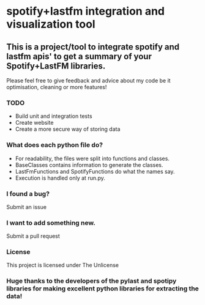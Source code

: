 # spotify+lastfm integration and visualization tool

## This is a project/tool to integrate spotify and lastfm apis' to get a summary of your Spotify+LastFM libraries.
Please feel free to give feedback and advice about my code be it optimisation, cleaning or more features!

### TODO
- Build unit and integration tests
- Create website
- Create a more secure way of storing data

### What does each python file do?
- For readability, the files were split into functions and classes.
- BaseClasses contains information to generate the classes. 
- LastFmFunctions and SpotifyFunctions do what the names say. 
- Execution is handled only at run.py. 

### I found a bug?
Submit an issue

### I want to add something new. 
Submit a pull request

### License
This project is licensed under The Unlicense

### Huge thanks to the developers of the pylast and spotipy libraries for making excellent python libraries for extracting the data! 
